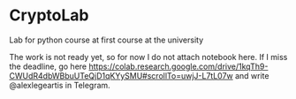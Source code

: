 # CryptoLab
Lab for python course at first course at the university

The work is not ready yet, so for now I do not attach notebook here. If I miss the deadline, go here https://colab.research.google.com/drive/1kqTh9-CWUdR4dbWBbuUTeQjD1qKYySMU#scrollTo=uwjJ-L7tL07w and write @alexlegeartis in Telegram.
